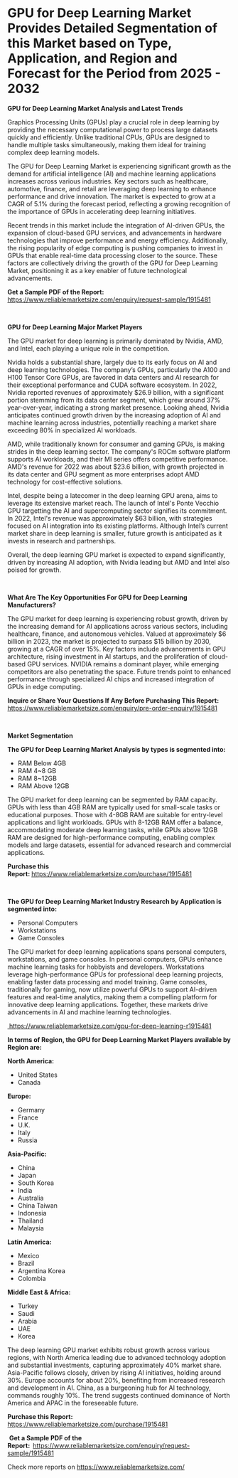 <p><h1>GPU for Deep Learning Market Provides Detailed Segmentation of this Market based on Type, Application, and Region and Forecast for the Period from 2025 - 2032</h1></p><p><strong>GPU for Deep Learning Market Analysis and Latest Trends</strong></p>
<p><p>Graphics Processing Units (GPUs) play a crucial role in deep learning by providing the necessary computational power to process large datasets quickly and efficiently. Unlike traditional CPUs, GPUs are designed to handle multiple tasks simultaneously, making them ideal for training complex deep learning models. </p><p>The GPU for Deep Learning Market is experiencing significant growth as the demand for artificial intelligence (AI) and machine learning applications increases across various industries. Key sectors such as healthcare, automotive, finance, and retail are leveraging deep learning to enhance performance and drive innovation. The market is expected to grow at a CAGR of 5.1% during the forecast period, reflecting a growing recognition of the importance of GPUs in accelerating deep learning initiatives.</p><p>Recent trends in this market include the integration of AI-driven GPUs, the expansion of cloud-based GPU services, and advancements in hardware technologies that improve performance and energy efficiency. Additionally, the rising popularity of edge computing is pushing companies to invest in GPUs that enable real-time data processing closer to the source. These factors are collectively driving the growth of the GPU for Deep Learning Market, positioning it as a key enabler of future technological advancements.</p></p>
<p><strong>Get a Sample PDF of the Report:&nbsp;</strong> <a href="https://www.reliablemarketsize.com/enquiry/request-sample/1915481?utm_campaign=1879&utm_medium=2&utm_source=Github&utm_content=ia&utm_term=11022025&utm_id=gpu-for-deep-learning">https://www.reliablemarketsize.com/enquiry/request-sample/1915481</a></p>
<p>&nbsp;</p>
<p><strong>GPU for Deep Learning Major Market Players</strong></p>
<p><p>The GPU market for deep learning is primarily dominated by Nvidia, AMD, and Intel, each playing a unique role in the competition. </p><p>Nvidia holds a substantial share, largely due to its early focus on AI and deep learning technologies. The company’s GPUs, particularly the A100 and H100 Tensor Core GPUs, are favored in data centers and AI research for their exceptional performance and CUDA software ecosystem. In 2022, Nvidia reported revenues of approximately $26.9 billion, with a significant portion stemming from its data center segment, which grew around 37% year-over-year, indicating a strong market presence. Looking ahead, Nvidia anticipates continued growth driven by the increasing adoption of AI and machine learning across industries, potentially reaching a market share exceeding 80% in specialized AI workloads.</p><p>AMD, while traditionally known for consumer and gaming GPUs, is making strides in the deep learning sector. The company's ROCm software platform supports AI workloads, and their MI series offers competitive performance. AMD's revenue for 2022 was about $23.6 billion, with growth projected in its data center and GPU segment as more enterprises adopt AMD technology for cost-effective solutions.</p><p>Intel, despite being a latecomer in the deep learning GPU arena, aims to leverage its extensive market reach. The launch of Intel's Ponte Vecchio GPU targetting the AI and supercomputing sector signifies its commitment. In 2022, Intel's revenue was approximately $63 billion, with strategies focused on AI integration into its existing platforms. Although Intel’s current market share in deep learning is smaller, future growth is anticipated as it invests in research and partnerships.</p><p>Overall, the deep learning GPU market is expected to expand significantly, driven by increasing AI adoption, with Nvidia leading but AMD and Intel also poised for growth.</p></p>
<p>&nbsp;</p>
<p><strong>What Are The Key Opportunities For GPU for Deep Learning Manufacturers?</strong></p>
<p><p>The GPU market for deep learning is experiencing robust growth, driven by the increasing demand for AI applications across various sectors, including healthcare, finance, and autonomous vehicles. Valued at approximately $6 billion in 2023, the market is projected to surpass $15 billion by 2030, growing at a CAGR of over 15%. Key factors include advancements in GPU architecture, rising investment in AI startups, and the proliferation of cloud-based GPU services. NVIDIA remains a dominant player, while emerging competitors are also penetrating the space. Future trends point to enhanced performance through specialized AI chips and increased integration of GPUs in edge computing.</p></p>
<p><strong>Inquire or Share Your Questions If Any Before Purchasing This Report:</strong> <a href="https://www.reliablemarketsize.com/enquiry/pre-order-enquiry/1915481?utm_campaign=1879&utm_medium=2&utm_source=Github&utm_content=ia&utm_term=11022025&utm_id=gpu-for-deep-learning">https://www.reliablemarketsize.com/enquiry/pre-order-enquiry/1915481</a></p>
<p>&nbsp;</p>
<p><strong>Market Segmentation</strong></p>
<p><strong>The GPU for Deep Learning Market Analysis by types is segmented into:</strong></p>
<p><ul><li>RAM Below 4GB</li><li>RAM 4~8 GB</li><li>RAM 8~12GB</li><li>RAM Above 12GB</li></ul></p>
<p><p>The GPU market for deep learning can be segmented by RAM capacity. GPUs with less than 4GB RAM are typically used for small-scale tasks or educational purposes. Those with 4-8GB RAM are suitable for entry-level applications and light workloads. GPUs with 8-12GB RAM offer a balance, accommodating moderate deep learning tasks, while GPUs above 12GB RAM are designed for high-performance computing, enabling complex models and large datasets, essential for advanced research and commercial applications.</p></p>
<p><strong>Purchase this Report:&nbsp;</strong><a href="https://www.reliablemarketsize.com/purchase/1915481?utm_campaign=1879&utm_medium=2&utm_source=Github&utm_content=ia&utm_term=11022025&utm_id=gpu-for-deep-learning">https://www.reliablemarketsize.com/purchase/1915481</a></p>
<p>&nbsp;</p>
<p><strong>The GPU for Deep Learning Market Industry Research by Application is segmented into:</strong></p>
<p><ul><li>Personal Computers</li><li>Workstations</li><li>Game Consoles</li></ul></p>
<p><p>The GPU market for deep learning applications spans personal computers, workstations, and game consoles. In personal computers, GPUs enhance machine learning tasks for hobbyists and developers. Workstations leverage high-performance GPUs for professional deep learning projects, enabling faster data processing and model training. Game consoles, traditionally for gaming, now utilize powerful GPUs to support AI-driven features and real-time analytics, making them a compelling platform for innovative deep learning applications. Together, these markets drive advancements in AI and machine learning technologies.</p></p>
<p><a href="https://www.reliablemarketsize.com/gpu-for-deep-learning-r1915481?utm_campaign=1879&utm_medium=2&utm_source=Github&utm_content=ia&utm_term=11022025&utm_id=gpu-for-deep-learning">&nbsp;https://www.reliablemarketsize.com/gpu-for-deep-learning-r1915481</a></p>
<p><strong>In terms of Region, the GPU for Deep Learning Market Players available by Region are:</strong></p>
<p>
    <p> <strong> North America: </strong>
        <ul>
            <li>United States</li>
            <li>Canada</li>
        </ul>
        </p> 
    <p> <strong> Europe: </strong>
        <ul>
            <li>Germany</li>
            <li>France</li>
            <li>U.K.</li>
            <li>Italy</li>
            <li>Russia</li>
        </ul>
        </p> 
    <p> <strong> Asia-Pacific: </strong>
        <ul>
            <li>China</li>
            <li>Japan</li>
            <li>South Korea</li>
            <li>India</li>
            <li>Australia</li>
            <li>China Taiwan</li>
            <li>Indonesia</li>
            <li>Thailand</li>
            <li>Malaysia</li>
        </ul>
        </p> 
    <p> <strong> Latin America: </strong>
        <ul>
            <li>Mexico</li>
            <li>Brazil</li>
            <li>Argentina Korea</li>
            <li>Colombia</li>
        </ul>
        </p> 
    <p> <strong> Middle East & Africa: </strong>
        <ul>
            <li>Turkey</li>
            <li>Saudi</li>
            <li>Arabia</li>
            <li>UAE</li>
            <li>Korea</li>
        </ul>
    </p>
    </p>
<p><p>The deep learning GPU market exhibits robust growth across various regions, with North America leading due to advanced technology adoption and substantial investments, capturing approximately 40% market share. Asia-Pacific follows closely, driven by rising AI initiatives, holding around 30%. Europe accounts for about 20%, benefiting from increased research and development in AI. China, as a burgeoning hub for AI technology, commands roughly 10%. The trend suggests continued dominance of North America and APAC in the foreseeable future.</p></p>
<p><strong>Purchase this Report: </strong><a href="https://www.reliablemarketsize.com/purchase/1915481?utm_campaign=1879&utm_medium=2&utm_source=Github&utm_content=ia&utm_term=11022025&utm_id=gpu-for-deep-learning">https://www.reliablemarketsize.com/purchase/1915481</a></p>
<p>&nbsp;<strong>Get a Sample PDF of the Report:&nbsp;&nbsp;</strong><a href="https://www.reliablemarketsize.com/enquiry/request-sample/1915481?utm_campaign=1879&utm_medium=2&utm_source=Github&utm_content=ia&utm_term=11022025&utm_id=gpu-for-deep-learning">https://www.reliablemarketsize.com/enquiry/request-sample/1915481</a></p>
<p><strong></strong></p>
<p>Check more reports on <a href="https://www.reliablemarketsize.com/?utm_campaign=1879&utm_medium=2&utm_source=Github&utm_content=ia&utm_term=11022025&utm_id=gpu-for-deep-learning">https://www.reliablemarketsize.com/</a></p>
